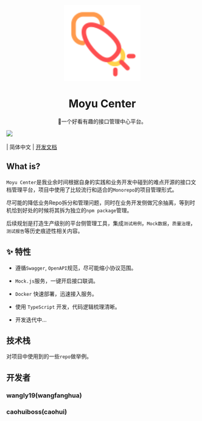 <p align="center">
  <a href="https://github.com/orgs/moyu-developer/dashboard">
    <img width="200" src="./app/client/src/icons/logo.svg">
  </a>
</p>

<h1 align="center">Moyu Center</h1>

<div align="center">

🦑一个好看有趣的接口管理中心平台。

</div>

<img src="https://cdn.nlark.com/yuque/0/2021/png/634029/1639491995065-0de49d64-1387-4098-b290-dbe127bb0bad.png?x-oss-process=image%2Fresize%2Cw_1500%2Climit_0" />

| 简体中文 | [开发文档](./README.md)

## What is?

`Moyu Center`是我业余时间根据自身的实践和业务开发中碰到的难点开源的接口文档管理平台，项目中使用了比较流行和适合的`Monorepo`的项目管理形式。

尽可能的降低业务Repo拆分和管理问题，同时在业务开发侧做冗余抽离，等到时机恰到好处的时候将其拆为独立的`npm package`管理。

后续规划是打造生产级别的平台侧管理工具，集成`测试用例`，`Mock数据`，`质量治理`，`测试报告`等历史痕迹性相关内容。


## ✨ 特性

- 遵循`Swagger`, `OpenAPI`规范，尽可能缩小协议范围。

- `Mock.js`服务，一键开启接口联调。

- `Docker` 快速部署，迅速接入服务。

- 使用 `TypeScript` 开发，代码逻辑梳理清晰。

- 开发迭代中...

## 技术栈

对项目中使用到的一些`repo`做举例。

## 开发者

### wangly19(wangfanghua)

### caohuiboss(caohui)
